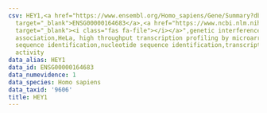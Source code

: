 ```yaml
---
csv: HEY1,<a href="https://www.ensembl.org/Homo_sapiens/Gene/Summary?db=core;g=ENSG00000164683"
  target="_blank">ENSG00000164683</a>,<a href="https://www.ncbi.nlm.nih.gov/pubmed/17216044"
  target="_blank"><i class="fas fa-file"></i></a>",genetic interference,functional
  association,HeLa, high throughput transcription profiling by microarray,nucleotide
  sequence identification,nucleotide sequence identification,transcriptional regulation,down-regulates
  activity
data_alias: HEY1
data_id: ENSG00000164683
data_numevidence: 1
data_species: Homo sapiens
data_taxid: '9606'
title: HEY1
---
```

